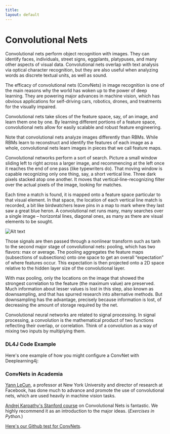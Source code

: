 ```yaml
---
title: 
layout: default
---
```


# Convolutional Nets

Convolutional nets perform object recognition with images. They can identify faces, individuals, street signs, eggplants, platypuses, and many other aspects of visual data. Convolutional nets overlap with text analysis via optical character recognition, but they are also useful when analyzing words as discrete textual units, as well as sound. 

The efficacy of convolutional nets (ConvNets) in image recognition is one of the main reasons why the world has woken up to the power of deep learning. They are powering major advances in machine vision, which has obvious applications for self-driving cars, robotics, drones, and treatments for the visually impaired. 

Convolutional nets take slices of the feature space, say, of an image, and learn them one by one. By learning different portions of a feature space, convolutional nets allow for easily scalable and robust feature engineering.

Note that convolutional nets analyze images differently than RBMs. While RBMs learn to reconstruct and identify the features of each image as a whole, convolutional nets learn images in pieces that we call feature maps. 

Convolutional networks perform a sort of search. Picture a small window sliding left to right across a larger image, and recommencing at the left once it reaches the end of one pass (like typewriters do). That moving window is capable recognizing only one thing, say, a short vertical line. Three dark pixels stacked atop one another. It moves that vertical-line-recognizing filter over the actual pixels of the image, looking for matches.

Each time a match is found, it is mapped onto a feature space particular to that visual element. In that space, the location of each vertical line match is recorded, a bit like birdwatchers leave pins in a map to mark where they last saw a great blue heron. A convolutional net runs many, many searches over a single image – horizontal lines, diagonal ones, as many as there are visual elements to be sought. 

![Alt text](../img/convnet.png) 

Those signals are then passed through a nonlinear transform such as tanh to the second major stage of convolutional nets: pooling, which has two flavors: max or average. The pooling aggregates the feature maps (subsections of subsections) onto one space to get an overall “expectation” of where features occur. This expectation is then projected onto a 2D space relative to the hidden layer size of the convolutional layer.

With max pooling, only the locations on the image that showed the strongest correlation to the feature (the maximum value) are preserved. Much information about lesser values is lost in this step, also known as downsampling, and that has spurred research into alternative methods. But downsampling has the advantage, precisely because information is lost, of decreasing the amount of storage required by the net. 

Convolutional neural networks are related to signal processing. In signal processing, a convolution is the mathematical product of two functions reflecting their overlap, or correlation. Think of a convolution as a way of mixing two inputs by multiplying them. 

### DL4J Code Example

Here's one example of how you might configure a ConvNet with Deeplearning4j:

<script src="http://gist-it.appspot.com/https://github.com/deeplearning4j/dl4j-0.0.3.3-examples/blob/master/src/main/java/org/deeplearning4j/convolution/CNNMnistExample.java?slice=32:100"></script>

### ConvNets in Academia

[Yann LeCun](http://yann.lecun.com/exdb/publis/pdf/lecun-iscas-10.pdf), a professor at New York University and director of research at Facebook, has done much to advance and promote the use of convolutional nets, which are used heavily in machine vision tasks. 

[Andrej Karpathy's Stanford course](https://cs231n.github.io/) on Convolutional Nets is fantastic. We highly recommend it as an introduction to the major ideas. (*Exercises in Python.*)

[Here's our Github test for ConvNets](https://github.com/deeplearning4j/deeplearning4j/blob/master/deeplearning4j-core/src/test/java/org/deeplearning4j/models/layers/ConvolutionDownSampleLayerTest.java).

 <script src="http://gist-it.appspot.com/https://github.com/deeplearning4j/deeplearning4j/blob/master/deeplearning4j-core/src/test/java/org/deeplearning4j/models/layers/ConvolutionDownSampleLayerTest.java?slice=55:99"></script>

